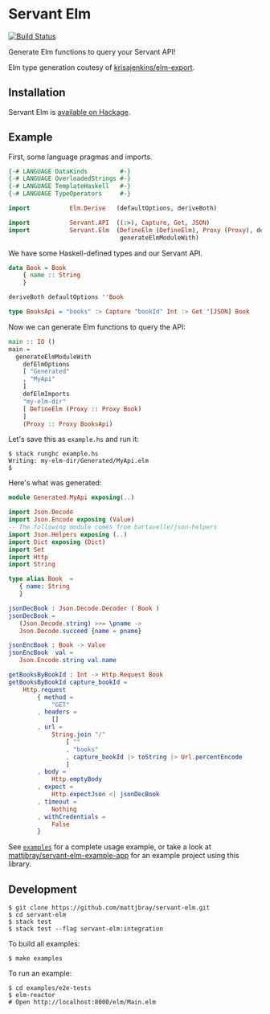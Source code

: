 # Servant Elm

[![Build Status](https://travis-ci.org/mattjbray/servant-elm.svg?branch=master)](https://travis-ci.org/mattjbray/servant-elm)

Generate Elm functions to query your Servant API!

Elm type generation coutesy of [krisajenkins/elm-export](https://github.com/krisajenkins/elm-export).

## Installation

Servant Elm is [available on Hackage](http://hackage.haskell.org/package/servant-elm).

## Example

First, some language pragmas and imports.

```haskell
{-# LANGUAGE DataKinds         #-}
{-# LANGUAGE OverloadedStrings #-}
{-# LANGUAGE TemplateHaskell   #-}
{-# LANGUAGE TypeOperators     #-}

import           Elm.Derive   (defaultOptions, deriveBoth)

import           Servant.API  ((:>), Capture, Get, JSON)
import           Servant.Elm  (DefineElm (DefineElm), Proxy (Proxy), defElmImports, defElmOptions,
                               generateElmModuleWith)
```

We have some Haskell-defined types and our Servant API.

```haskell
data Book = Book
    { name :: String
    }

deriveBoth defaultOptions ''Book

type BooksApi = "books" :> Capture "bookId" Int :> Get '[JSON] Book
```

Now we can generate Elm functions to query the API:

```haskell
main :: IO ()
main =
  generateElmModuleWith
    defElmOptions
    [ "Generated"
    , "MyApi"
    ]
    defElmImports
    "my-elm-dir"
    [ DefineElm (Proxy :: Proxy Book)
    ]
    (Proxy :: Proxy BooksApi)
```

Let's save this as `example.hs` and run it:

```
$ stack runghc example.hs
Writing: my-elm-dir/Generated/MyApi.elm
$
```

Here's what was generated:

```elm
module Generated.MyApi exposing(..)

import Json.Decode
import Json.Encode exposing (Value)
-- The following module comes from bartavelle/json-helpers
import Json.Helpers exposing (..)
import Dict exposing (Dict)
import Set
import Http
import String

type alias Book  =
   { name: String
   }

jsonDecBook : Json.Decode.Decoder ( Book )
jsonDecBook =
   (Json.Decode.string) >>= \pname ->
   Json.Decode.succeed {name = pname}

jsonEncBook : Book -> Value
jsonEncBook  val =
   Json.Encode.string val.name

getBooksByBookId : Int -> Http.Request Book
getBooksByBookId capture_bookId =
    Http.request
        { method =
            "GET"
        , headers =
            []
        , url =
            String.join "/"
                [ ""
                , "books"
                , capture_bookId |> toString |> Url.percentEncode
                ]
        , body =
            Http.emptyBody
        , expect =
            Http.expectJson <| jsonDecBook
        , timeout =
            Nothing
        , withCredentials =
            False
        }
```

See [`examples`](examples) for a complete usage example, or take a look at
[mattjbray/servant-elm-example-app](https://github.com/mattjbray/servant-elm-example-app)
for an example project using this library.

## Development

```
$ git clone https://github.com/mattjbray/servant-elm.git
$ cd servant-elm
$ stack test
$ stack test --flag servant-elm:integration
```

To build all examples:

```
$ make examples
```

To run an example:

```
$ cd examples/e2e-tests
$ elm-reactor
# Open http://localhost:8000/elm/Main.elm
```
